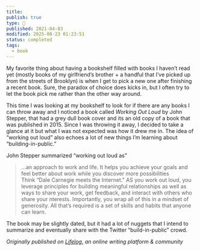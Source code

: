 ```yaml
---
title:
publish: true
type: 🌳
published: 2021-04-03
modified: 2025-08-23 01:23:51
status: completed
tags:
  - book
---
```

 My favorite thing about having a bookshelf filled with books I haven’t read yet (mostly books of my girlfriend’s brother + a handful that I’ve picked up from the streets of Brooklyn) is when I get to pick a new one after finishing a recent book. Sure, the paradox of choice does kicks in, but I often try to let the book pick me rather than the other way around.

This time I was looking at my bookshelf to look for if there are any books I can throw away and I noticed a book called _Working Out Loud_ by John Stepper, that had a grey dull book cover and its an old copy of a book that was published in 2015. Since I was throwing it away, I decided to take a glance at it but what I was not expected was how it drew me in. The idea of “working out loud” also echoes a lot of new things I’m learning about “building-in-public.”

John Stepper summarized “working out loud as”

> …an approach to work and life. It helps you achieve your goals and feel better about work while you discover more possibilities  
> Think “Dale Carnegie meets the Internet.” AS you work out loud, you leverage principles for building meaningful relationships as well as ways to share your work, get feedback, and interact with others who share your nterests. Importantly, you wrap all of this in a mindset of generosity. All that’s required is a set of skills and habits that anyone can learn.

The book may be slightly dated, but it had a lot of nuggets that I intend to summarize and eventually share with the Twitter “build-in-public” crowd.

*Originally published on [Lifelog,](https://golifelog.com/) an online writing platform & community*